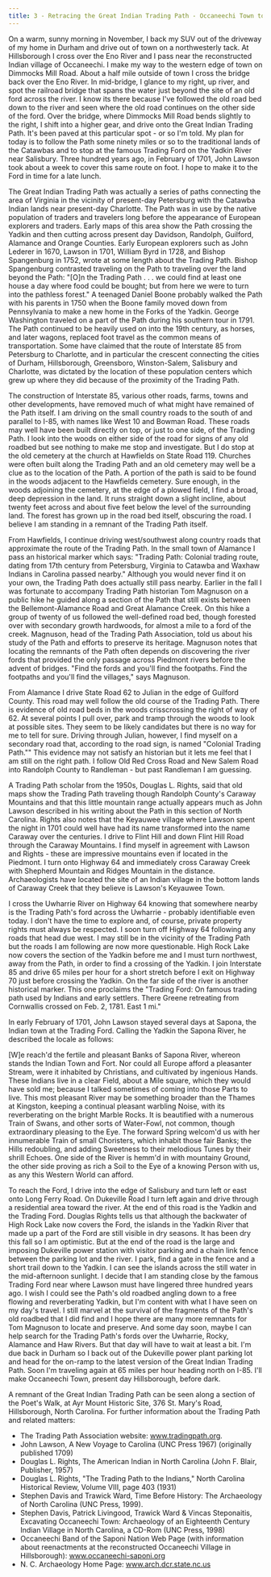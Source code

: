 ```yaml
---
title: 3 - Retracing the Great Indian Trading Path - Occaneechi Town to the Trading Ford 
---
```


On a warm, sunny morning in November, I back my SUV out of the driveway of my home in Durham and drive out of town on a northwesterly tack. At Hillsborough I cross over the Eno River and I pass near the reconstructed Indian village of Occaneechi. I make my way to the western edge of town on Dimmocks Mill Road. About a half mile outside of town I cross the bridge back over the Eno River. In mid-bridge, I glance to my right, up river, and spot the railroad bridge that spans the water just beyond the site of an old ford across the river. I know its there because I've followed the old road bed down to the river and seen where the old road continues on the other side of the ford. Over the bridge, where Dimmocks Mill Road bends slightly to the right, I shift into a higher gear, and drive onto the Great Indian Trading Path. It's been paved at this particular spot - or so I'm told. My plan for today is to follow the Path some ninety miles or so to the traditional lands of the Catawbas and to stop at the famous Trading Ford on the Yadkin River near Salisbury. Three hundred years ago, in February of 1701, John Lawson took about a week to cover this same route on foot. I hope to make it to the Ford in time for a late lunch. 

The Great Indian Trading Path was actually a series of paths connecting the area of Virginia in the vicinity of present-day Petersburg with the Catawba Indian lands near present-day Charlotte. The Path was in use by the native population of traders and travelers long before the appearance of European explorers and traders. Early maps of this area show the Path crossing the Yadkin and then cutting across present day Davidson, Randolph, Guilford, Alamance and Orange Counties. Early European explorers such as John Lederer in 1670, Lawson in 1701, William Byrd in 1728, and Bishop Spangenburg in 1752, wrote at some length about the Trading Path. Bishop Spangenburg contrasted traveling on the Path to traveling over the land beyond the Path: "[O]n the Trading 
Path . . . we could find at least one house a day where food could be bought; but from here we were to turn into the pathless forest." A teenaged Daniel Boone probably walked the Path with his parents in 1750 when the Boone family moved down from Pennsylvania to make a new home in the Forks of the Yadkin. George Washington traveled on a part of the Path during his southern tour in 1791. The Path continued to be heavily used on into the 19th century, as horses, and later wagons, replaced foot travel as the common means of transportation. Some have claimed that the route of Interstate 85 from Petersburg to Charlotte, and in particular the crescent connecting the cities of Durham, Hillsborough, Greensboro, Winston-Salem, Salisbury and Charlotte, was dictated by the location of these population centers which grew up where they did because of the proximity of the Trading Path. 

The construction of Interstate 85, various other roads, farms, towns and other developments, have removed much of what might have remained of the Path itself. I am driving on the small country roads to the south of and parallel to I-85, with names like West 10 and Bowman Road. These roads may well have been built directly on top, or just to one side, of the Trading Path. I look into the woods on either side of the road for signs of any old roadbed but see nothing to make me stop and investigate. But I do stop at the old cemetery at the church at Hawfields on State Road 119. Churches were often built along the Trading Path and an old cemetery may well be a clue as to the location of the Path. A portion of the path is said to be found in the woods adjacent to the Hawfields cemetery. Sure enough, in the woods adjoining the cemetery, at the edge of a plowed field, I find a broad, deep depression in the land. It runs straight down a slight incline, about twenty feet across and about five feet below the level of the surrounding land. The forest has grown up in the road bed itself, obscuring the road. I believe I am standing in a remnant of the Trading Path itself. 

From Hawfields, I continue driving west/southwest along country roads that approximate the route of the Trading Path. In the small town of Alamance I pass an historical marker which says: "Trading Path: Colonial trading route, dating from 17th century from Petersburg, Virginia to Catawba and Waxhaw Indians in Carolina passed nearby." Although you would never find it on your own, the Trading Path does actually still pass nearby. Earlier in the fall I was fortunate to accompany Trading Path historian Tom Magnuson on a public hike he guided along a section 
of the Path that still exists between the Bellemont-Alamance Road and Great Alamance Creek. On this hike a group of twenty of us followed the well-defined road bed, though forested over with secondary growth hardwoods, for almost a mile to a ford of the creek. Magnuson, head of the Trading Path Association, told us about his study of the Path and efforts to preserve its heritage. Magnuson notes that locating the remnants of the Path often depends on discovering the river fords that provided the only passage across Piedmont rivers before the advent of bridges.
 "Find the fords and you'll find the footpaths. Find the footpaths and you'll find the villages," says Magnuson. 

From Alamance I drive State Road 62 to Julian in the edge of Guilford County. This road may well follow the old course of the Trading Path. There is evidence of old road beds in the woods crisscrossing the right of way of 62. At several points I pull over, park and tramp through the woods to look at possible sites. They seem to be likely candidates but there is no way for me to tell for sure. Driving through Julian, however, I find myself on a secondary road that, according to the road sign, is named "Colonial Trading Path."" This evidence may not satisfy 
an historian but it lets me feel that I am still on the right path. I follow Old Red Cross Road and New Salem Road into Randolph County to Randleman - but past Randleman I am guessing. 

A Trading Path scholar from the 1950s, Douglas L. Rights, said that old maps show the Trading Path traveling though Randolph County's Caraway Mountains and that this little mountain range actually appears much as John Lawson described in his writing about the Path in this section of North Carolina. Rights also notes that the Keyauwee village where Lawson spent the night in 1701 could well have had its name transformed into the name Caraway over the centuries. I drive to Flint Hill and down Flint Hill Road through the Caraway Mountains. I find myself in agreement with Lawson and Rights - these are impressive mountains even if located in the Piedmont. 
I turn onto Highway 64 and immediately cross Caraway Creek with Shepherd Mountain and Ridges Mountain in the distance. Archaeologists have located the site of an Indian village in the bottom lands of Caraway Creek that they believe is Lawson's Keyauwee Town. 

I cross the Uwharrie River on Highway 64 knowing that somewhere nearby is the Trading Path's ford across the Uwharrie - probably identifiable even today. I don't have the time to explore and, of course, private property rights must always be respected. I soon turn off Highway 64 following any roads that head due west. I may still be in the vicinity of the Trading Path but the roads I am following are now more questionable. High Rock Lake now covers the section of the Yadkin before me and I must turn northwest, away from the Path, in order to find a crossing of the Yadkin. I join Interstate 85 and drive 65 miles per hour for a short stretch before I exit on 
Highway 70 just before crossing the Yadkin. On the far side of the river is another historical marker. This one proclaims the "Trading Ford: On famous trading path used by Indians and early settlers. There Greene retreating from Cornwallis crossed on Feb. 2, 1781. East 1 mi." 

In early February of 1701, John Lawson stayed several days at Sapona, the Indian town at the Trading Ford. Calling the Yadkin the Sapona River, he described the locale as follows: 

[W]e reach'd the fertile and pleasant Banks of Sapona River, whereon stands the Indian Town and Fort. Nor could all Europe afford a pleasanter Stream, were it inhabited by Christians, and cultivated by ingenious Hands. These Indians live in a clear Field, about a Mile square, which they would have sold me; because I talked sometimes of coming into those Parts to live. This most pleasant River may be something broader than the Thames at Kingston, keeping a continual pleasant warbling Noise, with its reverberating on the bright Marble Rocks. It is beautified with a numerous Train of Swans, and other sorts of Water-Fowl, not common, though extraordinary pleasing to the Eye. The forward Spring welcom'd us with her innumerable Train of small Choristers, which inhabit those fair Banks; the Hills redoubling, and adding Sweetness to their melodious Tunes by their shrill Echoes. One side of the River is hemm'd in with mountainy Ground, the other side proving as rich a Soil to the Eye of a knowing Person with us, as any this Western World can afford. 

To reach the Ford, I drive into the edge of Salisbury and turn left or east onto Long Ferry Road. On Dukeville Road I turn left again and drive through a residential area toward the river. At the end of this road is the Yadkin and the Trading Ford. Douglas Rights tells us that although the backwater of High Rock Lake now covers the Ford, the islands in the Yadkin River that made up a part of the Ford are still visible in dry seasons. It has been dry this fall so I am optimistic. But at the end of the road is the large and imposing Dukeville power station with visitor parking and a chain link fence between the parking lot and the river. I park, find a gate in the fence and a short trail down to the Yadkin. I can see the islands across the still water in the mid-afternoon sunlight. I decide that I am standing close by the famous Trading Ford near where Lawson must have lingered three hundred years ago. I wish I could see the Path's old roadbed angling down to a free flowing and reverberating Yadkin, but I'm content with what I have seen on my day's travel. I still marvel at the survival of the fragments of the Path's old roadbed that I did find and I hope there are many more remnants for Tom Magnuson to locate and preserve. And some day soon, maybe I can help search for the Trading Path's fords over the Uwharrie, Rocky, Alamance and Haw Rivers. But that day will have to wait at least a bit. I'm due back in Durham so I back out of the Dukeville power plant parking lot and head for the on-ramp to the latest version of the Great Indian Trading Path. Soon I'm traveling again at 65 miles per hour heading north on I-85. I'll make Occaneechi Town, present day Hillsborough, before dark. 

A remnant of the Great Indian Trading Path can be seen along a section of the Poet's Walk, at Ayr Mount Historic Site, 376 St. Mary's Road, Hillsborough, North Carolina. 
For further information about the Trading Path and related matters: 
- The Trading Path  Association website: www.tradingpath.org. 
- John Lawson, A New Voyage to Carolina (UNC Press 1967) (originally published 1709) 
- Douglas L. Rights, The American Indian in North Carolina (John F. Blair, Publisher, 1957) 
- Douglas L. Rights, "The Trading Path to the Indians," North Carolina Historical Review, Volume VIII, page 403 (1931) 
- Stephen Davis and Trawick Ward, Time Before History: The Archaeology of North Carolina (UNC Press, 1999). 
- Stephen Davis, Patrick Livingood, Trawick Ward & Vincas Steponaitis, Excavating Occaneechi Town: Archaeology of an Eighteenth Century Indian Village in North Carolina, a CD-Rom (UNC Press, 1998) 
- Occaneechi Band of the Saponi Nation Web Page (with information about reenactments at the reconstructed Occaneechi Village in Hillsborough): www.occaneechi-saponi.org 
- N. C. Archaeology Home Page: www.arch.dcr.state.nc.us 